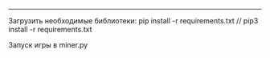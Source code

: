 --------------------------------------------------
Загрузить необходимые библиотеки:
pip install -r requirements.txt //
pip3 install -r requirements.txt

Запуск игры в miner.py